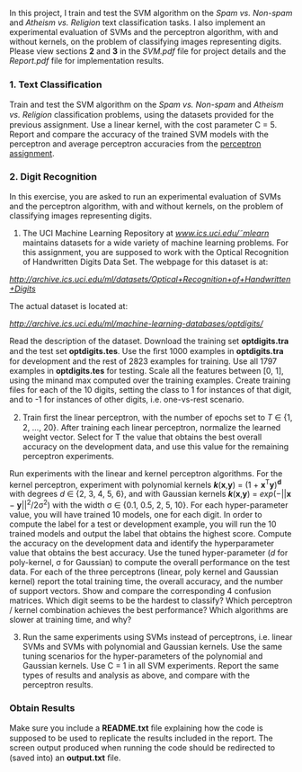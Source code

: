 In this project, I train and test the SVM algorithm on the *Spam vs. Non-spam* and *Atheism vs. Religion* text classification tasks. I also implement an experimental evaluation of SVMs and the perceptron algorithm, with and without kernels, on the problem of classifying images representing digits. Please view sections **2** and **3** in the *SVM.pdf* file for project details and the *Report.pdf* file for implementation results.

### 1\. **Text Classiﬁcation** 

Train and test the SVM algorithm on the *Spam vs. Non-spam* and *Atheism vs. Religion*
classiﬁcation problems, using the datasets provided for the previous assignment. Use a linear
kernel, with the cost parameter C = 5. Report and compare the accuracy of the trained SVM
models with the perceptron and average perceptron accuracies from the [perceptron assignment](https://github.com/taiman9/Machine-learning/tree/master/perceptron).

### 2\. **Digit Recognition** 

In this exercise, you are asked to run an experimental evaluation of SVMs and the perceptron
algorithm, with and without kernels, on the problem of classifying images representing digits.

1. The UCI Machine Learning Repository at *www.ics.uci.edu/˜mlearn* maintains datasets
for a wide variety of machine learning problems. For this assignment, you are supposed
to work with the Optical Recognition of Handwritten Digits Data Set. The webpage
for this dataset is at:

*http://archive.ics.uci.edu/ml/datasets/Optical+Recognition+of+Handwritten+Digits*

The actual dataset is located at:

*http://archive.ics.uci.edu/ml/machine-learning-databases/optdigits/*

Read the description of the dataset. Download the training set **optdigits.tra** and the
test set **optdigits.tes**. Use the ﬁrst 1000 examples in **optdigits.tra** for development
and the rest of 2823 examples for training. Use all 1797 examples in **optdigits.tes**
for testing. Scale all the features between [0, 1], using the minand max computed over the 
training examples. Create training files for each of the 10 digits, setting the class to 1 
for instances of that digit, and to -1 for instances of other digits, i.e. one-vs-rest scenario.

2. Train ﬁrst the linear perceptron, with the number of epochs set to *T* ∈ {1, 2, ..., 20}.
After training each linear perceptron, normalize the learned weight vector. Select for
T the value that obtains the best overall accuracy on the development data, and use
this value for the remaining perceptron experiments.

Run experiments with the linear and kernel perceptron algorithms. For the kernel
perceptron, experiment with polynomial kernels ***k***(**x**,**y**) = (1 + **x**<sup>T</sup>**y**)<sup>**d**</sup> with degrees
*d* ∈ {2, 3, 4, 5, 6}, and with Gaussian kernels ***k***(**x**,**y**) = *exp*(−||**x** − **y**||<sup>2</sup>/2σ<sup>2</sup>) with the
width σ ∈ {0.1, 0.5, 2, 5, 10}. For each hyper-parameter value, you will have trained 10 models, 
one for each digit. In order to compute the label for a test or development example, you will run the 10 trained models and output the label that obtains the highest score. Compute the accuracy on the development data and identify the hyperparameter value that obtains 
the best accuracy. Use the tuned hyper-parameter (*d* for poly-kernel, σ for Gaussian) to compute the overall performance on the test data. For each of the three perceptrons (linear, poly kernel and Gaussian kernel) report the total training time, the overall accuracy, and the number of support vectors. Show and compare the corresponding 4 confusion matrices. Which digit seems to be the hardest
to classify? Which perceptron / kernel combination achieves the best performance? Which algorithms are slower at training time, and why?

3. Run the same experiments using SVMs instead of perceptrons, i.e. linear SVMs and
SVMs with polynomial and Gaussian kernels. Use the same tuning scenarios for the
hyper-parameters of the polynomial and Gaussian kernels. Use C = 1 in all SVM
experiments. Report the same types of results and analysis as above, and compare
with the perceptron results.

### Obtain Results

Make sure you include a **README.txt** ﬁle explaining how the code is supposed to be used to replicate the results 
included in the report. The screen output produced when running the code should be redirected to (saved into) an **output.txt** ﬁle.

